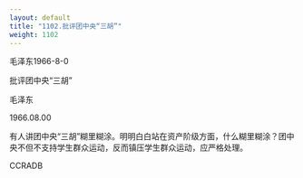 ```yaml
---
layout: default
title: "1102.批评团中央“三胡”"
weight: 1102
---
```


毛泽东1966-8-0

批评团中央“三胡”

毛泽东

1966.08.00

有人讲团中央“三胡”糊里糊涂。明明白白站在资产阶级方面，什么糊里糊涂？团中央不但不支持学生群众运动，反而镇压学生群众运动，应严格处理。

CCRADB

